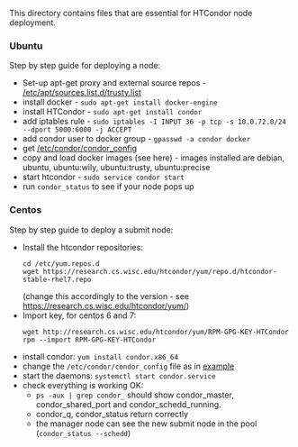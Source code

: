 This directory contains files that are essential for HTCondor node deployment. 

### Ubuntu

Step by step guide for deploying a node:
* Set-up apt-get proxy and external source repos - [/etc/apt/sources.list.d/trusty.list](trusty.list)
* install docker - `sudo apt-get install docker-engine`
* install HTCondor - `sudo apt-get install condor`
* add iptables rule - `sudo iptables -I INPUT 36 -p tcp -s 10.0.72.0/24 --dport 5000:6000 -j ACCEPT`
* add condor user to docker group - `gpasswd -a condor docker`
* get [/etc/condor/condor_config](node_config)
* copy and load docker images (see here) - images installed are debian, ubuntu, ubuntu:wily, ubuntu:trusty, ubuntu:precise
* start htcondor - `sudo service condor start`
* run `condor_status` to see if your node pops up

### Centos

Step by step guide to deploy a submit node:
* Install the htcondor repositories: 
  ```
  cd /etc/yum.repos.d  
  wget https://research.cs.wisc.edu/htcondor/yum/repo.d/htcondor-stable-rhel7.repo
  ``` 
  (change this accordingly to the version - see https://research.cs.wisc.edu/htcondor/yum/)
* Import key, for centos 6 and 7: 
  ```
  wget http://research.cs.wisc.edu/htcondor/yum/RPM-GPG-KEY-HTCondor  
  rpm --import RPM-GPG-KEY-HTCondor
  ```
* install condor: `yum install condor.x86_64`
* change the `/etc/condor/condor_config` file as in [example](centos_submit)
* start the daemons: `systemctl start condor.service`
* check everything is working OK:
  * `ps -aux | grep condor_` should show condor_master, condor_shared_port and condor_schedd_running.
  * condor_q, condor_status return correctly
  * the manager node can see the new submit node in the pool (`condor_status --schedd`)

